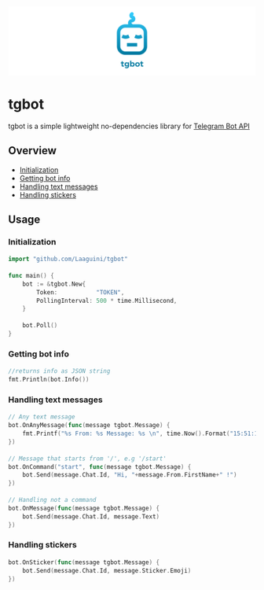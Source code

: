 ![](https://github.com/Laaguini/tgbot/blob/main/readme-cover.png?raw=true)

# tgbot

tgbot is a simple lightweight no-dependencies library for [Telegram Bot API](https://core.telegram.org/bots/api)

## Overview

- [Initialization](#initialization)
- [Getting bot info](#getting-bot-info)
- [Handling text messages](#handling-text-messages)
- [Handling stickers](#handling-stickers)

## Usage

### Initialization

```go
import "github.com/Laaguini/tgbot"

func main() {
    bot := &tgbot.New{
        Token:           "TOKEN",
        PollingInterval: 500 * time.Millisecond,
    }
    
    bot.Poll()
}
```

### Getting bot info

```go
//returns info as JSON string
fmt.Println(bot.Info())
```

### Handling text messages

```go
// Any text message 
bot.OnAnyMessage(func(message tgbot.Message) {
    fmt.Printf("%s From: %s Message: %s \n", time.Now().Format("15:51:15"), message.From.Username, message.Text)
})
    
// Message that starts from '/', e.g '/start'
bot.OnCommand("start", func(message tgbot.Message) {
    bot.Send(message.Chat.Id, "Hi, "+message.From.FirstName+" !")
})
    
// Handling not a command
bot.OnMessage(func(message tgbot.Message) {
    bot.Send(message.Chat.Id, message.Text)
})
```

### Handling stickers

```go
bot.OnSticker(func(message tgbot.Message) {
    bot.Send(message.Chat.Id, message.Sticker.Emoji)
})
```
